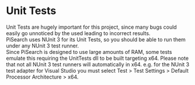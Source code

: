 Unit Tests
==========

Unit Tests are hugely important for this project, since many bugs could easily go unnoticed by the used leading to incorrect results.  
PiSearch uses NUnit 3 for its Unit Tests, so you should be able to run them under any NUnit 3 test runner.  
Since PiSearch is designed to use large amounts of RAM, some tests emulate this requiring the UnitTests dll to be built targeting x64. 
Please note that not all NUnit 3 test runners will automatically in x64. e.g. for the NUnit 3 test adapter for Visual Studio you must select Test > Test Settings > Default Processor Architecture > x64.
